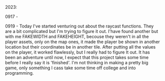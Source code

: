 2023:

0917 -

0919 - Today I've started venturing out about the 
raycast functions. They are a bit complicated but 
I'm trying to figure it out. I'have found another
but with me FAKEWIDTH and FAKEHEIGHT, becouse
they weren't in all the player assets, only on 
the map ones, it made the player be shown in 
another location but their coordinates be in 
another tile. After putting all the values on the 
player, it worked flawlessly, but I really had to 
figure It out. It has been an adventure until now,
I expect that this project takes some time before 
I really say it is 'finished'. I'm not thinking in
making a pretty big game, only something I cass 
take some time off college and into programming.